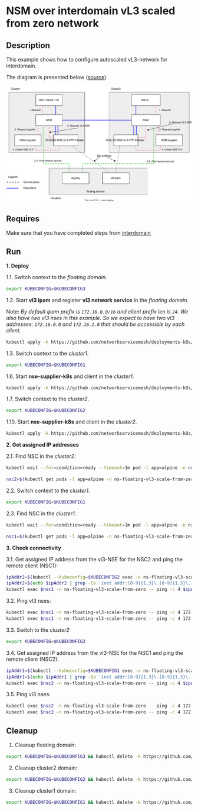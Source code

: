 # NSM over interdomain vL3 scaled from zero network

## Description

This example shows how to configure autoscaled vL3-network for interdomain.

The diagram is presented below ([source](https://drive.google.com/file/d/1Fv0g6N-wqlA1VKoeNAoysb6W3JAn8OTe/view?usp=sharing)).

![NSM kernel2kernel Diagram](./floating_vl3_autoscale.svg "NSM Kernel2Kernel Scheme")

## Requires

Make sure that you have completed steps from [interdomain](../../)

## Run

**1. Deploy**

1.1. Switch context to the *floating domain*.

```bash
export KUBECONFIG=$KUBECONFIG3
```

1.2. Start **vl3 ipam** and register **vl3 network service** in the *floating domain*.


Note: *By default ipam prefix is `172.16.0.0/16` and client prefix len is `24`. We also have two vl3 nses in this example. So we expect to have two vl3 addresses: `172.16.0.0` and `172.16.1.0` that should be accessible by each client.*


```bash
kubectl apply -k https://github.com/networkservicemesh/deployments-k8s/examples/multicluster/usecases/floating_vl3-scale-from-zero/cluster3?ref=dcfd4475996277d4a7319b75ef48816d71b2041a
```

1.3. Switch context to the *cluster1*.

```bash
export KUBECONFIG=$KUBECONFIG1
```

1.6. Start **nse-supplier-k8s** and client in the *cluster1*.

```bash
kubectl apply -k https://github.com/networkservicemesh/deployments-k8s/examples/multicluster/usecases/floating_vl3-scale-from-zero/cluster1?ref=dcfd4475996277d4a7319b75ef48816d71b2041a
```

1.7. Switch context to the *cluster2*.

```bash
export KUBECONFIG=$KUBECONFIG2
```

1.10. Start **nse-supplier-k8s** and client in the *cluster2*.

```bash
kubectl apply -k https://github.com/networkservicemesh/deployments-k8s/examples/multicluster/usecases/floating_vl3-scale-from-zero/cluster2?ref=dcfd4475996277d4a7319b75ef48816d71b2041a
```

**2. Get assigned IP addresses**

2.1. Find NSC in the *cluster2*:

```bash
kubectl wait --for=condition=ready --timeout=1m pod -l app=alpine -n ns-floating-vl3-scale-from-zero
```
```bash
nsc2=$(kubectl get pods -l app=alpine -n ns-floating-vl3-scale-from-zero --template '{{range .items}}{{.metadata.name}}{{"\n"}}{{end}}')
```

2.2. Switch context to the *cluster1*.

```bash
export KUBECONFIG=$KUBECONFIG1
```

2.3. Find NSC in the *cluster1*:

```bash
kubectl wait --for=condition=ready --timeout=1m pod -l app=alpine -n ns-floating-vl3-scale-from-zero
```
```bash
nsc1=$(kubectl get pods -l app=alpine -n ns-floating-vl3-scale-from-zero --template '{{range .items}}{{.metadata.name}}{{"\n"}}{{end}}')
```

**3. Check connectivity**

3.1. Get assigned IP address from the vl3-NSE for the NSC2 and ping the remote client (NSC1):
```bash
ipAddr2=$(kubectl --kubeconfig=$KUBECONFIG2 exec -n ns-floating-vl3-scale-from-zero $nsc2 -- ifconfig nsm-1)
ipAddr2=$(echo $ipAddr2 | grep -Eo 'inet addr:[0-9]{1,3}\.[0-9]{1,3}\.[0-9]{1,3}\.[0-9]{1,3}'| cut -c 11-)
kubectl exec $nsc1 -n ns-floating-vl3-scale-from-zero -- ping -c 4 $ipAddr2
```

3.2. Ping vl3 nses:
```bash
kubectl exec $nsc1 -n ns-floating-vl3-scale-from-zero -- ping -c 4 172.16.0.0
kubectl exec $nsc1 -n ns-floating-vl3-scale-from-zero -- ping -c 4 172.16.1.0
```

3.3. Switch to the *cluster2*
```bash
export KUBECONFIG=$KUBECONFIG2
```

3.4. Get assigned IP address from the vl3-NSE for the NSC1 and ping the remote client (NSC2):
```bash
ipAddr1=$(kubectl --kubeconfig=$KUBECONFIG1 exec -n ns-floating-vl3-scale-from-zero $nsc1 -- ifconfig nsm-1)
ipAddr1=$(echo $ipAddr1 | grep -Eo 'inet addr:[0-9]{1,3}\.[0-9]{1,3}\.[0-9]{1,3}\.[0-9]{1,3}'| cut -c 11-)
kubectl exec $nsc2 -n ns-floating-vl3-scale-from-zero -- ping -c 4 $ipAddr1
```

3.5. Ping vl3 nses:
```bash
kubectl exec $nsc2 -n ns-floating-vl3-scale-from-zero -- ping -c 4 172.16.0.0
kubectl exec $nsc2 -n ns-floating-vl3-scale-from-zero -- ping -c 4 172.16.1.0
```

## Cleanup

1. Cleanup floating domain:

```bash
export KUBECONFIG=$KUBECONFIG3 && kubectl delete -k https://github.com/networkservicemesh/deployments-k8s/examples/multicluster/usecases/floating_vl3-scale-from-zero/cluster3?ref=dcfd4475996277d4a7319b75ef48816d71b2041a
```

2. Cleanup cluster2 domain:

```bash
export KUBECONFIG=$KUBECONFIG2 && kubectl delete -k https://github.com/networkservicemesh/deployments-k8s/examples/multicluster/usecases/floating_vl3-scale-from-zero/cluster2?ref=dcfd4475996277d4a7319b75ef48816d71b2041a
```

3. Cleanup cluster1 domain:

```bash
export KUBECONFIG=$KUBECONFIG1 && kubectl delete -k https://github.com/networkservicemesh/deployments-k8s/examples/multicluster/usecases/floating_vl3-scale-from-zero/cluster1?ref=dcfd4475996277d4a7319b75ef48816d71b2041a
```
